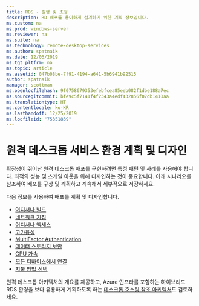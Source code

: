 ```yaml
---
title: RDS - 실행 및 조정
description: RD 배포를 용이하게 설계하기 위한 계획 정보입니다.
ms.custom: na
ms.prod: windows-server
ms.reviewer: na
ms.suite: na
ms.technology: remote-desktop-services
ms.author: spatnaik
ms.date: 12/06/2019
ms.tgt_pltfrm: na
ms.topic: article
ms.assetid: 047b08be-7f91-4194-a641-5b6941b92515
author: spatnaik
manager: scottman
ms.openlocfilehash: 9f0758679353efebfcea85eeb082f1dbe188a7ec
ms.sourcegitcommit: bfe9c5f7141f4f2343a4edf432856f07db1410aa
ms.translationtype: HT
ms.contentlocale: ko-KR
ms.lasthandoff: 12/25/2019
ms.locfileid: "75351839"
---
```

# <a name="plan-and-design-your-remote-desktop-services-environment"></a>원격 데스크톱 서비스 환경 계획 및 디자인

확장성이 뛰어난 원격 데스크톱 배포를 구현하려면 특정 패턴 및 사례를 사용해야 합니다.
최적의 성능 및 스케일 아웃을 위해 디자인하는 것이 중요합니다. 아래 시나리오를 참조하여 배포를 구상 및 계획하고 계속해서 세부적으로 저장하세요.

다음 정보를 사용하여 배포를 계획 및 디자인합니다.

- [어디서나 빌드](rds-plan-build-anywhere.md)
- [네트워크 지침](network-guidance.md)
- [어디서나 액세스](rds-plan-access-from-anywhere.md)
- [고가용성](rds-plan-high-availability.md)
- [MultiFactor Authentication](rds-plan-mfa.md)
- [데이터 스토리지 보안](rds-plan-secure-data-storage.md)
- [GPU 가속](rds-graphics-virtualization.md)
- [모든 디바이스에서 연결](rds-plan-connect-from-any-device.md)
- [지불 방법 선택](rds-plan-choose-how-you-pay.md)

원격 데스크톱 아키텍처의 개요를 제공하고, Azure 인프라를 포함하는 하이브리드 RDS 환경을 보다 유용하게 계획하도록 하는 [데스크톱 호스팅 참조 아키텍처](desktop-hosting-reference-architecture.md)도 검토하세요.
